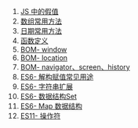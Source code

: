 1. [JS 中的假值][js01]
1. [数组常用方法][js02]
1. [日期常用方法][js03]
1. [函数定义][js04]
1. [BOM- window][bom01]
1. [BOM- location][bom02]
1. [BOM- navigator、screen、history][bom03]
1. [ES6- 解构赋值常见用途][es01]
1. [ES6- 字符串扩展][es02]
1. [ES6- 数据结构Set][es03]
1. [ES6- Map 数据结构][es04]
1. [ES11- 操作符][es05]


[js01]: https://fgq233.github.io/md/js/js01
[js02]: https://fgq233.github.io/md/js/array
[js03]: https://fgq233.github.io/md/js/date
[js04]: https://fgq233.github.io/md/js/function

[bom01]: https://fgq233.github.io/md/js/bom01
[bom02]: https://fgq233.github.io/md/js/bom02
[bom03]: https://fgq233.github.io/md/js/bom03

[es01]: https://fgq233.github.io/md/js/es01
[es02]: https://fgq233.github.io/md/js/es02
[es03]: https://fgq233.github.io/md/js/es03
[es04]: https://fgq233.github.io/md/js/es04
[es05]: https://fgq233.github.io/md/js/es05
